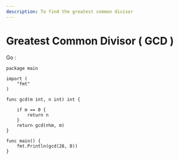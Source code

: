 ```yaml
---
description: To find the greatest common divisor
---
```


# Greatest Common Divisor \( GCD \)

Go : 

```text
package main

import (
	"fmt"
)

func gcd(m int, n int) int {

	if m == 0 {
		return n
	}
	return gcd(n%m, m)
}

func main() {
	fmt.Println(gcd(28, 8))
}
```



